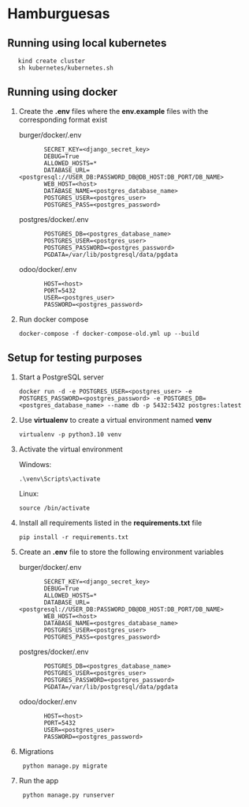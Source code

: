 # Hamburguesas

## Running using local kubernetes

       kind create cluster
       sh kubernetes/kubernetes.sh

## Running using docker

1. Create the **.env** files where the **env.example** files with the corresponding format exist

    burger/docker/.env
    
              SECRET_KEY=<django_secret_key>
              DEBUG=True
              ALLOWED_HOSTS=*
              DATABASE_URL=<postgresql://USER_DB:PASSWORD_DB@DB_HOST:DB_PORT/DB_NAME>
              WEB_HOST=<host>
              DATABASE_NAME=<postgres_database_name>
              POSTGRES_USER=<postgres_user>
              POSTGRES_PASS=<postgres_password>
       
    postgres/docker/.env
    
              POSTGRES_DB=<postgres_database_name>
              POSTGRES_USER=<postgres_user>
              POSTGRES_PASSWORD=<postgres_password>
              PGDATA=/var/lib/postgresql/data/pgdata
              
    odoo/docker/.env
    
              HOST=<host>
              PORT=5432
              USER=<postgres_user>
              PASSWORD=<postgres_password>

2. Run docker compose

       docker-compose -f docker-compose-old.yml up --build

## Setup for testing purposes

1. Start a PostgreSQL server

       docker run -d -e POSTGRES_USER=<postgres_user> -e POSTGRES_PASSWORD=<postgres_password> -e POSTGRES_DB=<postgres_database_name> --name db -p 5432:5432 postgres:latest
       
2. Use **virtualenv** to create a virtual environment named **venv**

       virtualenv -p python3.10 venv
       
3. Activate the virtual environment

    Windows:
          
       .\venv\Scripts\activate
          
    Linux:
    
       source /bin/activate

4. Install all requirements listed in the **requirements.txt** file
          
       pip install -r requirements.txt

5. Create an **.env** file to store the following environment variables

    burger/docker/.env
    
              SECRET_KEY=<django_secret_key>
              DEBUG=True
              ALLOWED_HOSTS=*
              DATABASE_URL=<postgresql://USER_DB:PASSWORD_DB@DB_HOST:DB_PORT/DB_NAME>
              WEB_HOST=<host>
              DATABASE_NAME=<postgres_database_name>
              POSTGRES_USER=<postgres_user>
              POSTGRES_PASS=<postgres_password>
       
    postgres/docker/.env
    
              POSTGRES_DB=<postgres_database_name>
              POSTGRES_USER=<postgres_user>
              POSTGRES_PASSWORD=<postgres_password>
              PGDATA=/var/lib/postgresql/data/pgdata
              
    odoo/docker/.env
    
              HOST=<host>
              PORT=5432
              USER=<postgres_user>
              PASSWORD=<postgres_password>

6. Migrations

        python manage.py migrate 

7. Run the app
     
        python manage.py runserver

